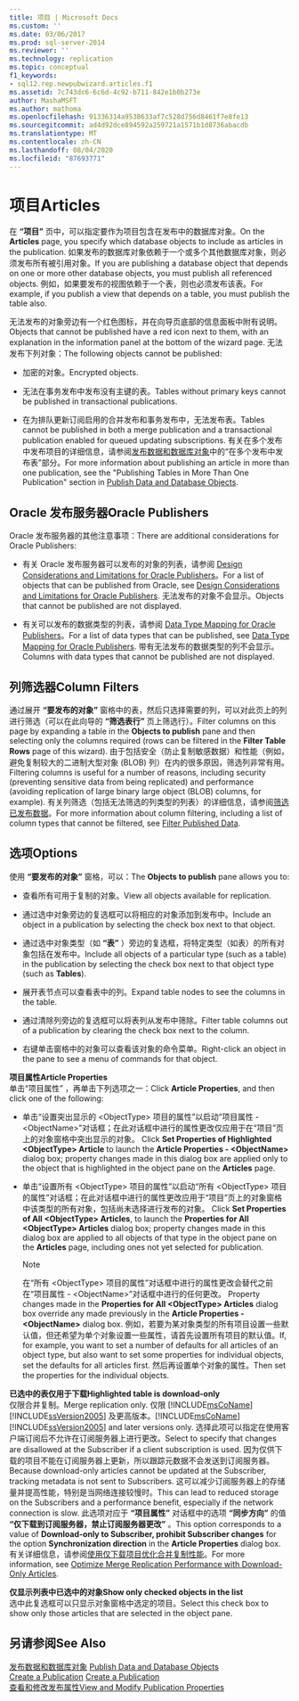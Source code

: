 ```yaml
---
title: 项目 | Microsoft Docs
ms.custom: ''
ms.date: 03/06/2017
ms.prod: sql-server-2014
ms.reviewer: ''
ms.technology: replication
ms.topic: conceptual
f1_keywords:
- sql12.rep.newpubwizard.articles.f1
ms.assetid: 7c743dc6-6c6d-4c92-b711-842e1b0b273e
author: MashaMSFT
ms.author: mathoma
ms.openlocfilehash: 91336314a9538633af7c528d756d8461f7e8fe13
ms.sourcegitcommit: ad4d92dce894592a259721a1571b1d8736abacdb
ms.translationtype: MT
ms.contentlocale: zh-CN
ms.lasthandoff: 08/04/2020
ms.locfileid: "87693771"
---
```

# <a name="articles"></a><span data-ttu-id="119ad-102">项目</span><span class="sxs-lookup"><span data-stu-id="119ad-102">Articles</span></span>
  <span data-ttu-id="119ad-103">在 **“项目”** 页中，可以指定要作为项目包含在发布中的数据库对象。</span><span class="sxs-lookup"><span data-stu-id="119ad-103">On the **Articles** page, you specify which database objects to include as articles in the publication.</span></span> <span data-ttu-id="119ad-104">如果发布的数据库对象依赖于一个或多个其他数据库对象，则必须发布所有被引用对象。</span><span class="sxs-lookup"><span data-stu-id="119ad-104">If you are publishing a database object that depends on one or more other database objects, you must publish all referenced objects.</span></span> <span data-ttu-id="119ad-105">例如，如果要发布的视图依赖于一个表，则也必须发布该表。</span><span class="sxs-lookup"><span data-stu-id="119ad-105">For example, if you publish a view that depends on a table, you must publish the table also.</span></span>  
  
 <span data-ttu-id="119ad-106">无法发布的对象旁边有一个红色图标，并在向导页底部的信息面板中附有说明。</span><span class="sxs-lookup"><span data-stu-id="119ad-106">Objects that cannot be published have a red icon next to them, with an explanation in the information panel at the bottom of the wizard page.</span></span> <span data-ttu-id="119ad-107">无法发布下列对象：</span><span class="sxs-lookup"><span data-stu-id="119ad-107">The following objects cannot be published:</span></span>  
  
-   <span data-ttu-id="119ad-108">加密的对象。</span><span class="sxs-lookup"><span data-stu-id="119ad-108">Encrypted objects.</span></span>  
  
-   <span data-ttu-id="119ad-109">无法在事务发布中发布没有主键的表。</span><span class="sxs-lookup"><span data-stu-id="119ad-109">Tables without primary keys cannot be published in transactional publications.</span></span>  
  
-   <span data-ttu-id="119ad-110">在为排队更新订阅启用的合并发布和事务发布中，无法发布表。</span><span class="sxs-lookup"><span data-stu-id="119ad-110">Tables cannot be published in both a merge publication and a transactional publication enabled for queued updating subscriptions.</span></span> <span data-ttu-id="119ad-111">有关在多个发布中发布项目的详细信息，请参阅[发布数据和数据库对象](publish/publish-data-and-database-objects.md)中的“在多个发布中发布表”部分。</span><span class="sxs-lookup"><span data-stu-id="119ad-111">For more information about publishing an article in more than one publication, see the "Publishing Tables in More Than One Publication" section in [Publish Data and Database Objects](publish/publish-data-and-database-objects.md).</span></span>  
  
## <a name="oracle-publishers"></a><span data-ttu-id="119ad-112">Oracle 发布服务器</span><span class="sxs-lookup"><span data-stu-id="119ad-112">Oracle Publishers</span></span>  
 <span data-ttu-id="119ad-113">Oracle 发布服务器的其他注意事项：</span><span class="sxs-lookup"><span data-stu-id="119ad-113">There are additional considerations for Oracle Publishers:</span></span>  
  
-   <span data-ttu-id="119ad-114">有关 Oracle 发布服务器可以发布的对象的列表，请参阅 [Design Considerations and Limitations for Oracle Publishers](non-sql/design-considerations-and-limitations-for-oracle-publishers.md)。</span><span class="sxs-lookup"><span data-stu-id="119ad-114">For a list of objects that can be published from Oracle, see [Design Considerations and Limitations for Oracle Publishers](non-sql/design-considerations-and-limitations-for-oracle-publishers.md).</span></span> <span data-ttu-id="119ad-115">无法发布的对象不会显示。</span><span class="sxs-lookup"><span data-stu-id="119ad-115">Objects that cannot be published are not displayed.</span></span>  
  
-   <span data-ttu-id="119ad-116">有关可以发布的数据类型的列表，请参阅 [Data Type Mapping for Oracle Publishers](non-sql/data-type-mapping-for-oracle-publishers.md)。</span><span class="sxs-lookup"><span data-stu-id="119ad-116">For a list of data types that can be published, see [Data Type Mapping for Oracle Publishers](non-sql/data-type-mapping-for-oracle-publishers.md).</span></span> <span data-ttu-id="119ad-117">带有无法发布的数据类型的列不会显示。</span><span class="sxs-lookup"><span data-stu-id="119ad-117">Columns with data types that cannot be published are not displayed.</span></span>  
  
## <a name="column-filters"></a><span data-ttu-id="119ad-118">列筛选器</span><span class="sxs-lookup"><span data-stu-id="119ad-118">Column Filters</span></span>  
 <span data-ttu-id="119ad-119">通过展开 **“要发布的对象”** 窗格中的表，然后只选择需要的列，可以对此页上的列进行筛选（可以在此向导的 **“筛选表行”** 页上筛选行）。</span><span class="sxs-lookup"><span data-stu-id="119ad-119">Filter columns on this page by expanding a table in the **Objects to publish** pane and then selecting only the columns required (rows can be filtered in the **Filter Table Rows** page of this wizard).</span></span> <span data-ttu-id="119ad-120">由于包括安全（防止复制敏感数据）和性能（例如，避免复制较大的二进制大型对象 (BLOB) 列）在内的很多原因，筛选列非常有用。</span><span class="sxs-lookup"><span data-stu-id="119ad-120">Filtering columns is useful for a number of reasons, including security (preventing sensitive data from being replicated) and performance (avoiding replication of large binary large object (BLOB) columns, for example).</span></span> <span data-ttu-id="119ad-121">有关列筛选（包括无法筛选的列类型的列表）的详细信息，请参阅[筛选已发布数据](publish/filter-published-data.md)。</span><span class="sxs-lookup"><span data-stu-id="119ad-121">For more information about column filtering, including a list of column types that cannot be filtered, see [Filter Published Data](publish/filter-published-data.md).</span></span>  
  
## <a name="options"></a><span data-ttu-id="119ad-122">选项</span><span class="sxs-lookup"><span data-stu-id="119ad-122">Options</span></span>  
 <span data-ttu-id="119ad-123">使用 **“要发布的对象”** 窗格，可以：</span><span class="sxs-lookup"><span data-stu-id="119ad-123">The **Objects to publish** pane allows you to:</span></span>  
  
-   <span data-ttu-id="119ad-124">查看所有可用于复制的对象。</span><span class="sxs-lookup"><span data-stu-id="119ad-124">View all objects available for replication.</span></span>  
  
-   <span data-ttu-id="119ad-125">通过选中对象旁边的复选框可以将相应的对象添加到发布中。</span><span class="sxs-lookup"><span data-stu-id="119ad-125">Include an object in a publication by selecting the check box next to that object.</span></span>  
  
-   <span data-ttu-id="119ad-126">通过选中对象类型（如 **“表”** ）旁边的复选框，将特定类型（如表）的所有对象包括在发布中。</span><span class="sxs-lookup"><span data-stu-id="119ad-126">Include all objects of a particular type (such as a table) in the publication by selecting the check box next to that object type (such as **Tables**).</span></span>  
  
-   <span data-ttu-id="119ad-127">展开表节点可以查看表中的列。</span><span class="sxs-lookup"><span data-stu-id="119ad-127">Expand table nodes to see the columns in the table.</span></span>  
  
-   <span data-ttu-id="119ad-128">通过清除列旁边的复选框可以将表列从发布中筛除。</span><span class="sxs-lookup"><span data-stu-id="119ad-128">Filter table columns out of a publication by clearing the check box next to the column.</span></span>  
  
-   <span data-ttu-id="119ad-129">右键单击窗格中的对象可以查看该对象的命令菜单。</span><span class="sxs-lookup"><span data-stu-id="119ad-129">Right-click an object in the pane to see a menu of commands for that object.</span></span>  
  
 <span data-ttu-id="119ad-130">**项目属性**</span><span class="sxs-lookup"><span data-stu-id="119ad-130">**Article Properties**</span></span>  
 <span data-ttu-id="119ad-131">单击“项目属性” ，再单击下列选项之一：</span><span class="sxs-lookup"><span data-stu-id="119ad-131">Click **Article Properties**, and then click one of the following:</span></span>  
  
-   <span data-ttu-id="119ad-132">单击“设置突出显示的 \<ObjectType> 项目的属性”以启动“项目属性 - \<ObjectName>”对话框；在此对话框中进行的属性更改仅应用于在“项目”页上的对象窗格中突出显示的对象。  </span><span class="sxs-lookup"><span data-stu-id="119ad-132">Click **Set Properties of Highlighted \<ObjectType> Article** to launch the **Article Properties - \<ObjectName>** dialog box; property changes made in this dialog box are applied only to the object that is highlighted in the object pane on the **Articles** page.</span></span>  
  
-   <span data-ttu-id="119ad-133">单击“设置所有 \<ObjectType> 项目的属性”以启动“所有 \<ObjectType> 项目的属性”对话框；在此对话框中进行的属性更改应用于“项目”页上的对象窗格中该类型的所有对象，包括尚未选择进行发布的对象。  </span><span class="sxs-lookup"><span data-stu-id="119ad-133">Click **Set Properties of All \<ObjectType> Articles**, to launch the **Properties for All \<ObjectType> Articles** dialog box; property changes made in this dialog box are applied to all objects of that type in the object pane on the **Articles** page, including ones not yet selected for publication.</span></span>  
  
    > [!NOTE]  
    >  <span data-ttu-id="119ad-134">在“所有 \<ObjectType> 项目的属性”对话框中进行的属性更改会替代之前在“项目属性 - \<ObjectName>”对话框中进行的任何更改。 </span><span class="sxs-lookup"><span data-stu-id="119ad-134">Property changes made in the **Properties for All \<ObjectType> Articles** dialog box override any made previously in the **Article Properties - \<ObjectName>** dialog box.</span></span> <span data-ttu-id="119ad-135">例如，若要为某对象类型的所有项目设置一些默认值，但还希望为单个对象设置一些属性，请首先设置所有项目的默认值。</span><span class="sxs-lookup"><span data-stu-id="119ad-135">If, for example, you want to set a number of defaults for all articles of an object type, but also want to set some properties for individual objects, set the defaults for all articles first.</span></span> <span data-ttu-id="119ad-136">然后再设置单个对象的属性。</span><span class="sxs-lookup"><span data-stu-id="119ad-136">Then set the properties for the individual objects.</span></span>  
  
 <span data-ttu-id="119ad-137">**已选中的表仅用于下载**</span><span class="sxs-lookup"><span data-stu-id="119ad-137">**Highlighted table is download-only**</span></span>  
 <span data-ttu-id="119ad-138">仅限合并复制。</span><span class="sxs-lookup"><span data-stu-id="119ad-138">Merge replication only.</span></span> <span data-ttu-id="119ad-139">仅限 [!INCLUDE[msCoName](../../includes/msconame-md.md)] [!INCLUDE[ssVersion2005](../../includes/ssversion2005-md.md)] 及更高版本。</span><span class="sxs-lookup"><span data-stu-id="119ad-139">[!INCLUDE[msCoName](../../includes/msconame-md.md)] [!INCLUDE[ssVersion2005](../../includes/ssversion2005-md.md)] and later versions only.</span></span> <span data-ttu-id="119ad-140">选择此项可以指定在使用客户端订阅后不允许在订阅服务器上进行更改。</span><span class="sxs-lookup"><span data-stu-id="119ad-140">Select to specify that changes are disallowed at the Subscriber if a client subscription is used.</span></span> <span data-ttu-id="119ad-141">因为仅供下载的项目不能在订阅服务器上更新，所以跟踪元数据不会发送到订阅服务器。</span><span class="sxs-lookup"><span data-stu-id="119ad-141">Because download-only articles cannot be updated at the Subscriber, tracking metadata is not sent to Subscribers.</span></span> <span data-ttu-id="119ad-142">这可以减少订阅服务器上的存储量并提高性能，特别是当网络连接较慢时。</span><span class="sxs-lookup"><span data-stu-id="119ad-142">This can lead to reduced storage on the Subscribers and a performance benefit, especially if the network connection is slow.</span></span> <span data-ttu-id="119ad-143">此选项对应于 **“项目属性”** 对话框中的选项 **“同步方向”** 的值 **“仅下载到订阅服务器，禁止订阅服务器更改”** 。</span><span class="sxs-lookup"><span data-stu-id="119ad-143">This option corresponds to a value of **Download-only to Subscriber, prohibit Subscriber changes** for the option **Synchronization direction** in the **Article Properties** dialog box.</span></span> <span data-ttu-id="119ad-144">有关详细信息，请参阅[使用仅下载项目优化合并复制性能](merge/optimize-merge-replication-performance-with-download-only-articles.md)。</span><span class="sxs-lookup"><span data-stu-id="119ad-144">For more information, see [Optimize Merge Replication Performance with Download-Only Articles](merge/optimize-merge-replication-performance-with-download-only-articles.md).</span></span>  
  
 <span data-ttu-id="119ad-145">**仅显示列表中已选中的对象**</span><span class="sxs-lookup"><span data-stu-id="119ad-145">**Show only checked objects in the list**</span></span>  
 <span data-ttu-id="119ad-146">选中此复选框可以只显示对象窗格中选定的项目。</span><span class="sxs-lookup"><span data-stu-id="119ad-146">Select this check box to show only those articles that are selected in the object pane.</span></span>  
  
## <a name="see-also"></a><span data-ttu-id="119ad-147">另请参阅</span><span class="sxs-lookup"><span data-stu-id="119ad-147">See Also</span></span>  
 <span data-ttu-id="119ad-148">[发布数据和数据库对象](publish/publish-data-and-database-objects.md) </span><span class="sxs-lookup"><span data-stu-id="119ad-148">[Publish Data and Database Objects](publish/publish-data-and-database-objects.md) </span></span>  
 <span data-ttu-id="119ad-149">[Create a Publication](publish/create-a-publication.md) </span><span class="sxs-lookup"><span data-stu-id="119ad-149">[Create a Publication](publish/create-a-publication.md) </span></span>  
 [<span data-ttu-id="119ad-150">查看和修改发布属性</span><span class="sxs-lookup"><span data-stu-id="119ad-150">View and Modify Publication Properties</span></span>](publish/view-and-modify-publication-properties.md)  
  
  
